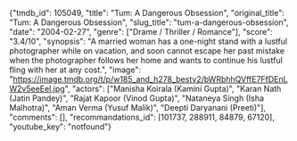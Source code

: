 {"tmdb_id": 105049, "title": "Tum: A Dangerous Obsession", "original_title": "Tum: A Dangerous Obsession", "slug_title": "tum-a-dangerous-obsession", "date": "2004-02-27", "genre": ["Drame / Thriller / Romance"], "score": "3.4/10", "synopsis": "A married woman has a one-night stand with a lustful photographer while on vacation, and soon cannot escape her past mistake when the photographer follows her home and wants to continue his lustful fling with her at any cost.", "image": "https://image.tmdb.org/t/p/w185_and_h278_bestv2/bWRbhhQVffE7FfDEnLW2v5eeEel.jpg", "actors": ["Manisha Koirala (Kamini Gupta)", "Karan Nath (Jatin Pandey)", "Rajat Kapoor (Vinod Gupta)", "Nataneya Singh (Isha Malhotra)", "Aman Verma (Yusuf Malik)", "Deepti Daryanani (Preeti)"], "comments": [], "recommandations_id": [101737, 288911, 84879, 67120], "youtube_key": "notfound"}
